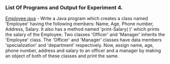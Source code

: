 ### List Of Programs and Output for Experiment 4.

[Employee.java]() - Write a Java program which creates a class named 'Employee' having the following members: Name, Age, Phone number, Address, Salary. It also has a method named 'print-Salary( )' which prints the salary of the Employee. Two classes 'Officer' and 'Manager' inherits the 'Employee' class. The 'Officer' and 'Manager' classes have data members 'specialization' and 'department' respectively. Now, assign name, age, phone number, address and salary to an officer and a manager by making an object of both of these classes and print the same.